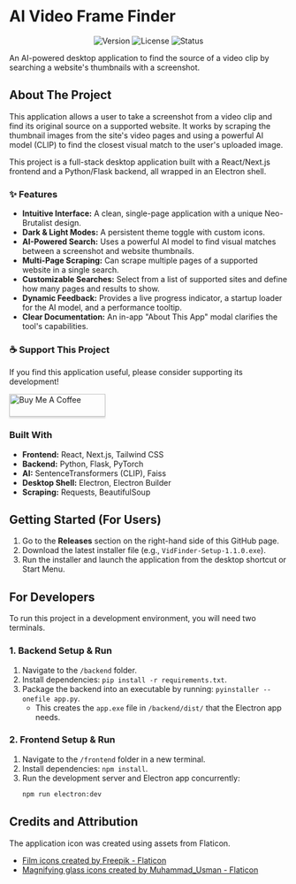 # AI Video Frame Finder

<p align="center">
<img src="https://img.shields.io/badge/version-v1.1.0-blue.svg" alt="Version" />
<img src="https://img.shields.io/badge/license-MIT-green.svg" alt="License" />
<img src="https://img.shields.io/badge/status-active-brightgreen.svg" alt="Status" />
</p>

An AI-powered desktop application to find the source of a video clip by searching a website's thumbnails with a screenshot.

## About The Project

This application allows a user to take a screenshot from a video clip and find its original source on a supported website. It works by scraping the thumbnail images from the site's video pages and using a powerful AI model (CLIP) to find the closest visual match to the user's uploaded image.

This project is a full-stack desktop application built with a React/Next.js frontend and a Python/Flask backend, all wrapped in an Electron shell.

### ✨ Features

- **Intuitive Interface:** A clean, single-page application with a unique Neo-Brutalist design.
- **Dark & Light Modes:** A persistent theme toggle with custom icons.
- **AI-Powered Search:** Uses a powerful AI model to find visual matches between a screenshot and website thumbnails.
- **Multi-Page Scraping:** Can scrape multiple pages of a supported website in a single search.
- **Customizable Searches:** Select from a list of supported sites and define how many pages and results to show.
- **Dynamic Feedback:** Provides a live progress indicator, a startup loader for the AI model, and a performance tooltip.
- **Clear Documentation:** An in-app "About This App" modal clarifies the tool's capabilities.

### ☕ Support This Project

If you find this application useful, please consider supporting its development!

<a href="https://www.buymeacoffee.com/PupRiku" target="_blank"><img src="https://www.buymeacoffee.com/assets/img/custom_images/orange_img.png" alt="Buy Me A Coffee" style="height: 41px !important;width: 174px !important;box-shadow: 0px 3px 2px 0px rgba(190, 190, 190, 0.5) !important;-webkit-box-shadow: 0px 3px 2px 0px rgba(190, 190, 190, 0.5) !important;" ></a>

### Built With

- **Frontend:** React, Next.js, Tailwind CSS
- **Backend:** Python, Flask, PyTorch
- **AI:** SentenceTransformers (CLIP), Faiss
- **Desktop Shell:** Electron, Electron Builder
- **Scraping:** Requests, BeautifulSoup

## Getting Started (For Users)

1.  Go to the **Releases** section on the right-hand side of this GitHub page.
2.  Download the latest installer file (e.g., `VidFinder-Setup-1.1.0.exe`).
3.  Run the installer and launch the application from the desktop shortcut or Start Menu.

## For Developers

To run this project in a development environment, you will need two terminals.

### 1. Backend Setup & Run

1.  Navigate to the `/backend` folder.
2.  Install dependencies: `pip install -r requirements.txt`.
3.  Package the backend into an executable by running: `pyinstaller --onefile app.py`.
    - This creates the `app.exe` file in `/backend/dist/` that the Electron app needs.

### 2. Frontend Setup & Run

1.  Navigate to the `/frontend` folder in a new terminal.
2.  Install dependencies: `npm install`.
3.  Run the development server and Electron app concurrently:
    ```sh
    npm run electron:dev
    ```

## Credits and Attribution

The application icon was created using assets from Flaticon.

- <a href="https://www.flaticon.com/free-icons/film" title="film icons">Film icons created by Freepik - Flaticon</a>
- <a href="https://www.flaticon.com/free-icons/magnifying-glass" title="magnifying glass icons">Magnifying glass icons created by Muhammad_Usman - Flaticon</a>
